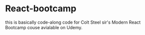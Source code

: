 # React-bootcamp
this is basically code-along code for Colt Steel sir's Modern React Bootcamp couse avialable on Udemy.
